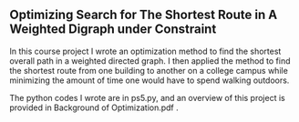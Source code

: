 ## Optimizing Search for The Shortest Route in A Weighted Digraph under Constraint

In this course project I wrote an optimization method to find the shortest overall path in a weighted directed graph. I then applied the method to find the shortest route from one building to another on a college campus while minimizing the amount of time one would have to spend walking outdoors.

The python codes I wrote are in ps5.py, and an overview of this project is provided in Background of Optimization.pdf .